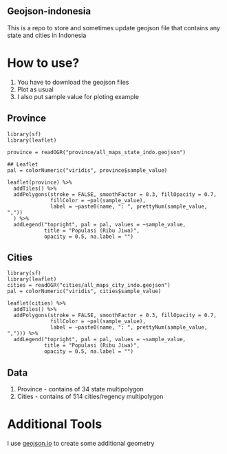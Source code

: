 ## Geojson-indonesia
This is a repo to store and sometimes update geojson file that contains any state and cities in Indonesia

# How to use?
1. You have to download the geojson files 
2. Plot as usual 
3. I also put sample value for ploting example

## Province
```
library(sf)
library(leaflet)

province = readOGR("province/all_maps_state_indo.geojson")

## Leaflet
pal = colorNumeric("viridis", province$sample_value)

leaflet(province) %>%
  addTiles() %>%
  addPolygons(stroke = FALSE, smoothFactor = 0.3, fillOpacity = 0.7,
              fillColor = ~pal(sample_value),
              label = ~paste0(name, ": ", prettyNum(sample_value, ","))
  ) %>%
  addLegend("topright", pal = pal, values = ~sample_value,
            title = "Populasi (Ribu Jiwa)", 
            opacity = 0.5, na.label = "")
```

## Cities
```
library(sf)
library(leaflet)
cities = readOGR("cities/all_maps_city_indo.geojson")
pal = colorNumeric("viridis", cities$sample_value)

leaflet(cities) %>%
  addTiles() %>%
  addPolygons(stroke = FALSE, smoothFactor = 0.3, fillOpacity = 0.7,
              fillColor = ~pal(sample_value),
              label = ~paste0(name, ": ", prettyNum(sample_value, ","))) %>%
  addLegend("topright", pal = pal, values = ~sample_value,
            title = "Populasi (Ribu Jiwa)", 
            opacity = 0.5, na.label = "")
```

## Data

1. Province - contains of 34 state multipolygon
2. Cities - contains of 514 cities/regency multipolygon

# Additional Tools

I use [geojson.io](https://geojson.io) to create some additional geometry 

